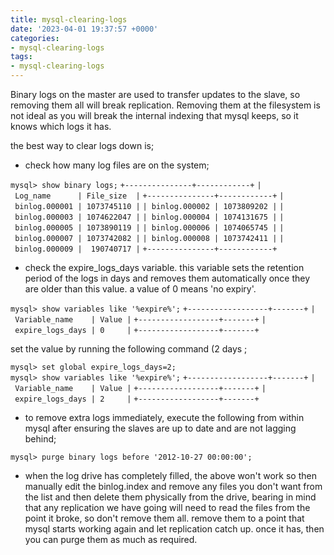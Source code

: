 ```yaml
---
title: mysql-clearing-logs
date: '2023-04-01 19:37:57 +0000'
categories:
- mysql-clearing-logs
tags:
- mysql-clearing-logs
---
```



Binary logs on the master are used to transfer updates to the slave, so
removing them all will break replication. Removing them at the
filesystem is not ideal as you will break the internal indexing that
mysql keeps, so it knows which logs it has.

the best way to clear logs down is;

  - check how many log files are on the system;

`mysql> show binary logs;`
`+---------------+------------+`
`| Log_name      | File_size  |`
`+---------------+------------+`
`| binlog.000001 | 1073745110 |`
`| binlog.000002 | 1073809202 |`
`| binlog.000003 | 1074622047 |`
`| binlog.000004 | 1074131675 |`
`| binlog.000005 | 1073890119 |`
`| binlog.000006 | 1074065745 |`
`| binlog.000007 | 1073742082 |`
`| binlog.000008 | 1073742411 |`
`| binlog.000009 |  190740717 |`
`+---------------+------------+`

  - check the expire_logs_days variable. this variable sets the
    retention period of the logs in days and removes them automatically
    once they are older than this value. a value of 0 means 'no expiry'.

`mysql> show variables like '%expire%';`
`+------------------+-------+`
`| Variable_name    | Value |`
`+------------------+-------+`
`| expire_logs_days | 0     |`
`+------------------+-------+`

set the value by running the following command (2 days ;

`mysql> set global expire_logs_days=2;`
`mysql> show variables like '%expire%';`
`+------------------+-------+`
`| Variable_name    | Value |`
`+------------------+-------+`
`| expire_logs_days | 2     |`
`+------------------+-------+`

  - to remove extra logs immediately, execute the following from within
    mysql after ensuring the slaves are up to date and are not lagging
    behind;

`mysql> purge binary logs before '2012-10-27 00:00:00';`

  - when the log drive has completely filled, the above won't work so
    then manually edit the binlog.index and remove any files you don't
    want from the list and then delete them physically from the drive,
    bearing in mind that any replication we have going will need to read
    the files from the point it broke, so don't remove them all. remove
    them to a point that mysql starts working again and let replication
    catch up. once it has, then you can purge them as much as required.